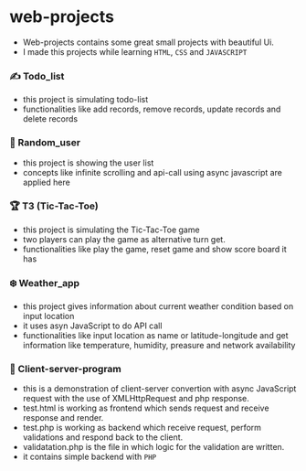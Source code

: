 # web-projects

- Web-projects contains some great small projects with beautiful Ui.
- I made this projects while learning `HTML`, `CSS` and `JAVASCRIPT`


### :writing_hand: Todo_list

- this project is simulating todo-list 
- functionalities like add records, remove records, update records and delete records

### :dancers: Random_user

- this project is showing the user list 
- concepts like infinite scrolling and api-call using async javascript are applied here 

### :trophy: T3 (Tic-Tac-Toe)

- this project is simulating the Tic-Tac-Toe game
- two players can play the game as alternative turn get.
- functionalities like play the game, reset game and show score board it has

### :snowflake: Weather_app

- this project gives information about current weather condition based on input location
- it uses asyn JavaScript to do API call
- functionalities like input location as name or latitude-longitude and get information like temperature, humidity, preasure and network availability

### :handshake: Client-server-program

- this is a demonstration of client-server convertion with async JavaScript request with the use of XMLHttpRequest and php response.
- test.html is working as frontend which sends request and receive response and render.
- test.php is working as backend which receive request, perform validations and respond back to the client.
- validatation.php is the file in which logic for the validation are written.
- it contains simple backend with `PHP`
